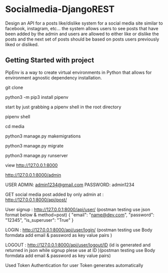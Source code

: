 
# Socialmedia-DjangoREST

Design an API for a posts like/dislike system for a social media site similar to facebook, instagram, etc... the system allows users to see posts 
that have been added by the admin and users are allowed to either like or dislike the posts and the next set of posts should be based on posts users previously liked or disliked.

## Getting Started with project
PipEnv is a way to create virtual environments in Python that allows for environment agnostic dependency installation.

git clone 

python3 -m pip3 install pipenv

start by just grabbing a pipenv shell in the root directory

pipenv shell

cd media 

python3 manage.py makemigrations

python3 manage.py migrate

python3 manage.py runserver

view http://127.0.0.1:8000

http://127.0.0.1:8000/admin

USER ADMIN: admin1234@gmail.com
PASSWORD: admin1234

GET social media post added by only admin at : http://127.0.0.1:8000/api/post/

User signup : http://127.0.0.1:8000/api/user/ (postman testing use json format below & method=post)
{
    "email": "name@dev.com",
    "password": "12345",
    "is_superuser": "True"
}

LOGIN : http://127.0.0.1:8000/api/user/login/ (postman testing use Body formdata add email & password as key value pairs )

LOGOUT : http://127.0.0.1:8000/api/user/logout/ID (id is generated and returned in json while signup plese use at ID )(postman testing use Body formdata add email & password as key value pairs)

Used Token Authentication for user Token generates automatically
